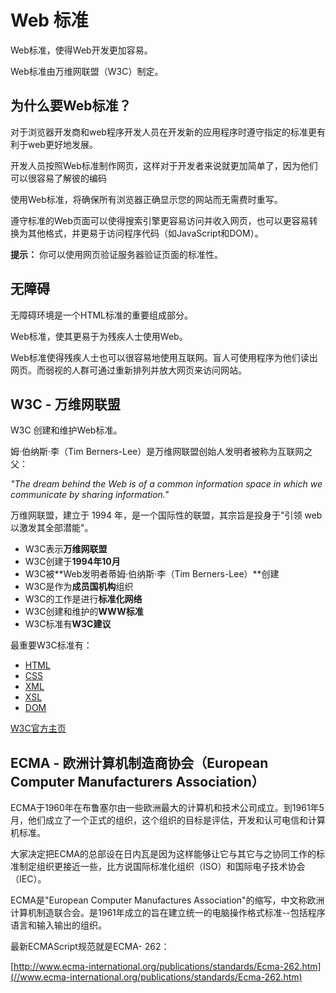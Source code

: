 # Web 标准

Web标准，使得Web开发更加容易。

Web标准由万维网联盟（W3C）制定。

## 为什么要Web标准？

对于浏览器开发商和web程序开发人员在开发新的应用程序时遵守指定的标准更有利于web更好地发展。

开发人员按照Web标准制作网页，这样对于开发者来说就更加简单了，因为他们可以很容易了解彼的编码

使用Web标准，将确保所有浏览器正确显示您的网站而无需费时重写。

遵守标准的Web页面可以使得搜索引擎更容易访问并收入网页，也可以更容易转换为其他格式，并更易于访问程序代码（如JavaScript和DOM）。

**提示：** 你可以使用网页验证服务器验证页面的标准性。

## 无障碍

无障碍环境是一个HTML标准的重要组成部分。

Web标准，使其更易于为残疾人士使用Web。

Web标准使得残疾人士也可以很容易地使用互联网。盲人可使用程序为他们读出网页。而弱视的人群可通过重新排列并放大网页来访问网站。

## W3C - 万维网联盟

W3C 创建和维护Web标准。

姆·伯纳斯·李（Tim Berners-Lee）是万维网联盟创始人发明者被称为互联网之父：

_"The dream behind the Web is of a common information space in which we communicate by sharing information."_

万维网联盟，建立于 1994 年，是一个国际性的联盟，其宗旨是投身于"引领 web 以激发其全部潜能"。

*   W3C表示**万维网联盟**
*   W3C创建于**1994年10月**
*   W3C被**Web发明者蒂姆·伯纳斯·李（Tim Berners-Lee）**创建
*   W3C是作为**成员国机构**组织
*   W3C的工作是进行**标准化网络**
*   W3C创建和维护的**WWW标准**
*   W3C标准有**W3C建议**

最重要W3C标准有：

*   [HTML](/html/default.html)
*   [CSS](/html/html-tutorial.html)
*   [XML](/xml/xml-tutorial.html)
*   [XSL](/xsl/xsl-tutorial.html)
*   [DOM](/dom/dom-tutorial.html)

[W3C官方主页](//www.w3.org/)

## ECMA - 欧洲计算机制造商协会（European Computer Manufacturers Association）

ECMA于1960年在布鲁塞尔由一些欧洲最大的计算机和技术公司成立。到1961年5月，他们成立了一个正式的组织，这个组织的目标是评估，开发和认可电信和计算机标准。

大家决定把ECMA的总部设在日内瓦是因为这样能够让它与其它与之协同工作的标准制定组织更接近一些，比方说国际标准化组织（ISO）和国际电子技术协会（IEC）。

ECMA是"European Computer Manufactures Association"的缩写，中文称欧洲计算机制造联合会。是1961年成立的旨在建立统一的电脑操作格式标准--包括程序语言和输入输出的组织。

最新ECMAScript规范就是ECMA- 262：

[http://www.ecma-international.org/publications/standards/Ecma-262.htm](//www.ecma-international.org/publications/standards/Ecma-262.htm)


